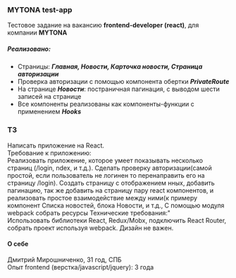 ### MYTONA test-app

Тестовое задание на вакансию **frontend-developer (react)**, для компании **MYTONA**

##### Реализовано:

- Страницы: **_Главная, Новости, Карточка новости, Страница авторизации_**
- Проверка авторизации с помощью компонента обертки **_PrivateRoute_**
- На странице **_Новости_**: постраничная пагинация, с выводом шести записей на странице
- Все компоненты реализованы как компоненты-функции с применением **_Hooks_**

### ТЗ

Написать приложение на React.<br>
Требование к приложению:<br>
Реализовать приложение, которое умеет показывать несколько страниц (/login, ndex,
и т.д.). Сделать проверку авторизации(самой простой, если пользователь не логинен
то перенаправить его на страницу /login). Создать страницу с отображением нных,
добавить пагинацию, так же добавить на страницу пару react компонентов, и
реализовать простое взаимодействие между ними(к примеру компонент Списка
новостей, блока Новости, и т.д., С помощью модуля webpack собрать ресурсы
Технические требования:"<br>
Использовать библиотеки React, Redux/Mobx, подключить React Router, собрать
проект используя webpack. Дизайн не важен.

#### О себе

Дмитрий Мирошниченко, 31 год, СПБ<br>
Опыт frontend (верстка/javascript/jquery): 3 года
